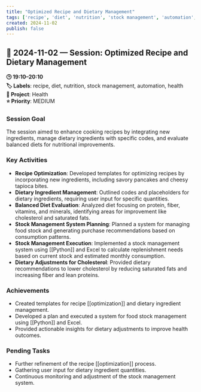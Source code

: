 ```yaml
---
title: "Optimized Recipe and Dietary Management"
tags: ['recipe', 'diet', 'nutrition', 'stock management', 'automation', 'health']
created: 2024-11-02
publish: false
---
```


## 📅 2024-11-02 — Session: Optimized Recipe and Dietary Management

**🕒 19:10–20:10**  
**🏷️ Labels**: recipe, diet, nutrition, stock management, automation, health  
**📂 Project**: Health  
**⭐ Priority**: MEDIUM  


### Session Goal
The session aimed to enhance cooking recipes by integrating new ingredients, manage dietary ingredients with specific codes, and evaluate balanced diets for nutritional improvements.

### Key Activities
- **Recipe Optimization**: Developed templates for optimizing recipes by incorporating new ingredients, including savory pancakes and cheesy tapioca bites.
- **Dietary Ingredient Management**: Outlined codes and placeholders for dietary ingredients, requiring user input for specific quantities.
- **Balanced Diet Evaluation**: Analyzed diet focusing on protein, fiber, vitamins, and minerals, identifying areas for improvement like cholesterol and saturated fats.
- **Stock Management System Planning**: Planned a system for managing food stock and generating purchase recommendations based on consumption patterns.
- **Stock Management Execution**: Implemented a stock management system using [[Python]] and Excel to calculate replenishment needs based on current stock and estimated monthly consumption.
- **Dietary Adjustments for Cholesterol**: Provided dietary recommendations to lower cholesterol by reducing saturated fats and increasing fiber and lean proteins.

### Achievements
- Created templates for recipe [[optimization]] and dietary ingredient management.
- Developed a plan and executed a system for food stock management using [[Python]] and Excel.
- Provided actionable insights for dietary adjustments to improve health outcomes.

### Pending Tasks
- Further refinement of the recipe [[optimization]] process.
- Gathering user input for dietary ingredient quantities.
- Continuous monitoring and adjustment of the stock management system.
